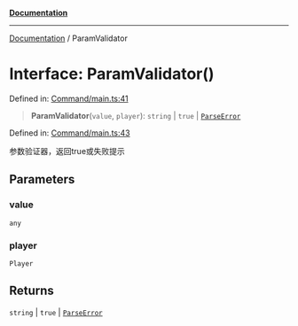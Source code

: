 [**Documentation**](../README.md)

***

[Documentation](../globals.md) / ParamValidator

# Interface: ParamValidator()

Defined in: [Command/main.ts:41](https://github.com/XiaoYangx666/SAPI-Pro/blob/f4b3a55bd14c42fce5d687eca57d1987c433a912/src/SAPI-Pro/Command/main.ts#L41)

> **ParamValidator**(`value`, `player`): `string` \| `true` \| [`ParseError`](../classes/ParseError.md)

Defined in: [Command/main.ts:43](https://github.com/XiaoYangx666/SAPI-Pro/blob/f4b3a55bd14c42fce5d687eca57d1987c433a912/src/SAPI-Pro/Command/main.ts#L43)

参数验证器，返回true或失败提示

## Parameters

### value

`any`

### player

`Player`

## Returns

`string` \| `true` \| [`ParseError`](../classes/ParseError.md)
